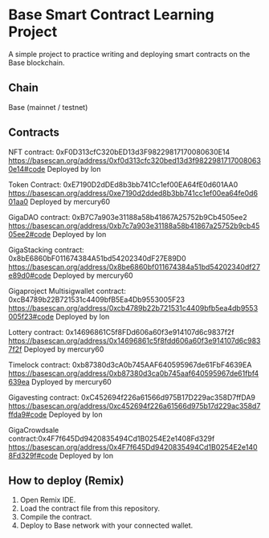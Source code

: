 # Base Smart Contract Learning Project

A simple project to practice writing and deploying smart contracts on the Base blockchain.

## Chain
Base (mainnet / testnet)

## Contracts 
NFT contract: 0xF0D313cfC320bED13d3F98229817170080630E14
https://basescan.org/address/0xf0d313cfc320bed13d3f98229817170080630e14#code
Deployed by lon

Token Contract: 0xE7190D2dDEd8b3bb741Cc1ef00EA64fE0d601AA0
https://basescan.org/address/0xe7190d2dded8b3bb741cc1ef00ea64fe0d601aa0
Deployed by mercury60

GigaDAO contract: 0xB7C7a903e31188a58b41867A25752b9Cb4505ee2
https://basescan.org/address/0xb7c7a903e31188a58b41867a25752b9cb4505ee2#code
Deployed by lon

GigaStacking contract: 0x8bE6860bF011674384A51bd54202340dF27E89D0
https://basescan.org/address/0x8be6860bf011674384a51bd54202340df27e89d0#code
Deployed by mercury60

Gigaproject Multisigwallet contract: 0xcB4789b22B721531c4409bfB5Ea4Db9553005F23
https://basescan.org/address/0xcb4789b22b721531c4409bfb5ea4db9553005f23#code
Deployed by lon

Lottery contract: 0x14696861C5f8FDd606a60f3e914107d6c9837f2f
https://basescan.org/address/0x14696861c5f8fdd606a60f3e914107d6c9837f2f
Deployed by mercury60

Timelock contract: 0xb87380d3cA0b745AAF640595967de61FbF4639EA
https://basescan.org/address/0xb87380d3ca0b745aaf640595967de61fbf4639ea
Dyployed by mercury60

Gigavesting contract: 0xC452694f226a61566d975B17D229ac358D7ffDA9
https://basescan.org/address/0xc452694f226a61566d975b17d229ac358d7ffda9#code
Deployed by lon

GigaCrowdsale contract:0x4F7f645Dd9420835494Cd1B0254E2e1408Fd329f
https://basescan.org/address/0x4F7f645Dd9420835494Cd1B0254E2e1408Fd329f#code
Deployed by lon

## How to deploy (Remix)
1. Open Remix IDE.
2. Load the contract file from this repository.
3. Compile the contract.
4. Deploy to Base network with your connected wallet.




